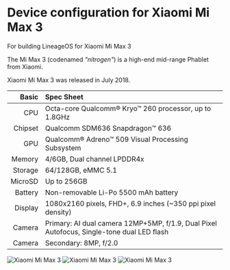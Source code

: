 Device configuration for Xiaomi Mi Max 3
==============

For building LineageOS for Xiaomi Mi Max 3

The Mi Max 3 (codenamed _"nitrogen"_) is a high-end mid-range Phablet from Xiaomi.

Xiaomi Mi Max 3 was  released in July 2018.

Basic   | Spec Sheet
-------:|:-------------------------
CPU     | Octa-core Qualcomm® Kryo™ 260 processor, up to 1.8GHz
Chipset | Qualcomm SDM636 Snapdragon™ 636
GPU     | Qualcomm® Adreno™ 509 Visual Processing  Subsystem
Memory  | 4/6GB, Dual channel LPDDR4x
Storage | 64/128GB, eMMC 5.1
MicroSD | Up to 256GB
Battery | Non-removable Li-Po 5500 mAh battery
Display | 1080x2160 pixels, FHD+, 6.9 inches (~350 ppi pixel density)
Camera  | Primary: AI dual camera 12MP+5MP, f/1.9, Dual Pixel Autofocus, Single-tone dual LED flash
Camera  | Secondary: 8MP, f/2.0

![Xiaomi Mi Max 3](https://cdn2.gsmarena.com/vv/pics/xiaomi/xiaomi-mi-max3-1.jpg "Xiaomi Mi Max 3 - gold")
![Xiaomi Mi Max 3](https://cdn2.gsmarena.com/vv/pics/xiaomi/xiaomi-mi-max3-2.jpg "Xiaomi Mi Max 3 - black")
![Xiaomi Mi Max 3](https://cdn2.gsmarena.com/vv/pics/xiaomi/xiaomi-mi-max3-3.jpg "Xiaomi Mi Max 3 - blue")
